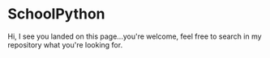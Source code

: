 # SchoolPython
Hi, I see you landed on this page...you're welcome, feel free to search in my repository  what you're looking for.

